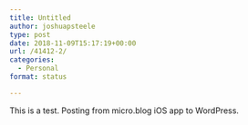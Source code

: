 ```yaml
---
title: Untitled
author: joshuapsteele
type: post
date: 2018-11-09T15:17:19+00:00
url: /41412-2/
categories:
  - Personal
format: status

---
```

This is a test. Posting from micro.blog iOS app to WordPress.